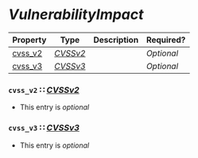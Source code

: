 <a id="map30"></a>
# *VulnerabilityImpact*

| Property | Type | Description | Required? |
| -------- | ---- | ----------- | --------- |
|[cvss_v2](#cvss_v2-cvssv2cvssv2mdmap36)|[*CVSSv2*](./CVSSv2.md#map36)| |_Optional_|
|[cvss_v3](#cvss_v3-cvssv3cvssv3mdmap37)|[*CVSSv3*](./CVSSv3.md#map37)| |_Optional_|


<a id="cvss_v2-cvssv2cvssv2mdmap36"></a>
### `cvss_v2` ∷ [*CVSSv2*](./CVSSv2.md#map36)

* This entry is _optional_


<a id="cvss_v3-cvssv3cvssv3mdmap37"></a>
### `cvss_v3` ∷ [*CVSSv3*](./CVSSv3.md#map37)

* This entry is _optional_

